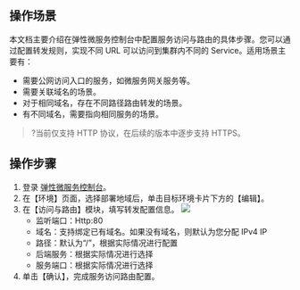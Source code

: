 ## 操作场景

本文档主要介绍在弹性微服务控制台中配置服务访问与路由的具体步骤。您可以通过配置转发规则，实现不同 URL 可以访问到集群内不同的 Service。适用场景主要有：

- 需要公网访问入口的服务，如微服务网关服务等。
- 需要关联域名的场景。
- 对于相同域名，存在不同路径路由转发的场景。
- 有不同域名，需要指向相同服务的场景。

>?当前仅支持 HTTP 协议，在后续的版本中逐步支持 HTTPS。

## 操作步骤

1. 登录 [弹性微服务控制台](https://console.cloud.tencent.com/tem)。
2. 在【环境】页面，选择部署地域后，单击目标环境卡片下方的【编辑】。
3. 在【访问与路由】模块，填写转发配置信息。
	 ![](https://main.qcloudimg.com/raw/669fbae90edc6cc1873f89bc535011cb.png)
   - 监听端口：Http:80
   - 域名：支持绑定已有域名。如果没有域名，则默认为您分配 IPv4 IP
   - 路径：默认为“/”，根据实际情况进行配置
   - 后端服务：根据实际情况进行选择
   - 服务端口：根据实际情况进行选择
4. 单击【确认】，完成服务访问路由配置。
